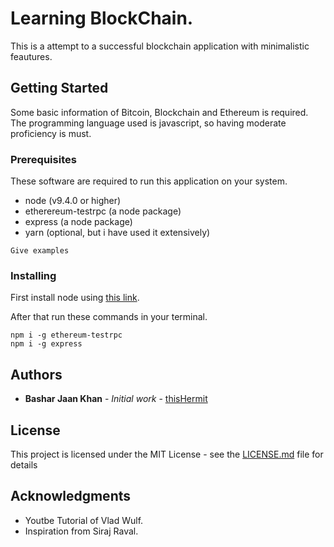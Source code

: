 # Learning BlockChain.

This is a attempt to a successful blockchain application with minimalistic feautures.

## Getting Started

Some basic information of Bitcoin, Blockchain and Ethereum is required. The programming language used is javascript,
so having moderate proficiency is must.

### Prerequisites

These software are required to run this application on your system.

* node (v9.4.0 or higher)
* etherereum-testrpc (a node package)
* express (a node package)
* yarn (optional, but i have used it extensively)

```
Give examples
```

### Installing

First install node using [this link](https://nodejs.org/en/).

After that run these commands in your terminal.

```
npm i -g ethereum-testrpc
npm i -g express
```

## Authors

* **Bashar Jaan Khan** - *Initial work* - [thisHermit](https://github.com/thisHermit)

## License

This project is licensed under the MIT License - see the [LICENSE.md](LICENSE.md) file for details

## Acknowledgments

* Youtbe Tutorial of Vlad Wulf.
* Inspiration from Siraj Raval.
